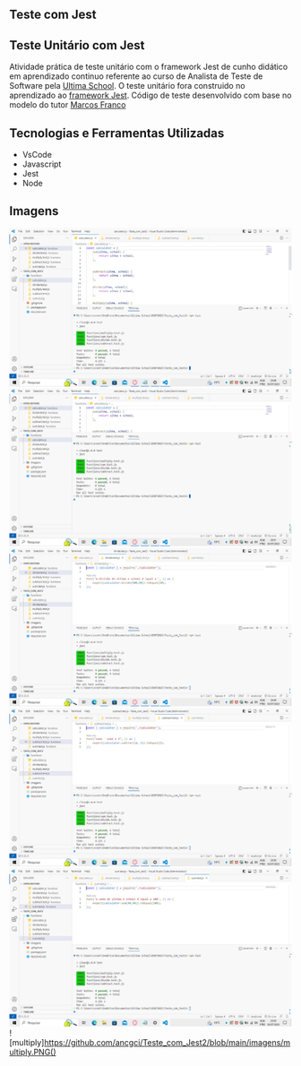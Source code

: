 ## Teste com Jest 

## Teste Unitário com Jest

Atividade prática de teste unitário com o framework Jest de cunho didático em aprendizado continuo referente ao curso de Analista de Teste de Software pela [Ultima School](https://ultima.school/courses/). O teste unitário fora construido no aprendizado ao [framework Jest](https://jestjs.io/pt-BR/docs/getting-started). Código de teste desenvolvido com base no modelo do tutor [Marcos Franco](https://github.com/marcosvfranco/calculator-node-js)

## Tecnologias e Ferramentas Utilizadas 

- VsCode
- Javascript
- Jest
- Node

## Imagens

![Unidade](https://github.com/ancgci/Teste_com_Jest2/blob/main/imagens/unidade.PNG)
![Script de Teste](https://github.com/ancgci/Teste_com_Jest2/blob/main/imagens/teste.PNG)
![Divide](https://github.com/ancgci/Teste_com_Jest2/blob/main/imagens/divide.PNG)
![Subtract](https://github.com/ancgci/Teste_com_Jest2/blob/main/imagens/subtract.PNG)
![sum](https://github.com/ancgci/Teste_com_Jest2/blob/main/imagens/sum.PNG)
![multiply]https://github.com/ancgci/Teste_com_Jest2/blob/main/imagens/multiply.PNG()

